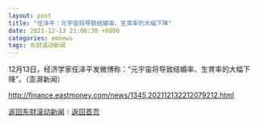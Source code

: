 ```yaml
---
layout: post
title: "任泽平：元宇宙将导致结婚率、生育率的大幅下降"
date: 2021-12-13 21:06:30 +0800
categories: emnews
tags: 东财滚动新闻
---
```


12月13日，经济学家任泽平发微博称：“元宇宙将导致结婚率、生育率的大幅下降”。（澎湃新闻）

<http://finance.eastmoney.com/news/1345,202112132212079212.html>

[返回东财滚动新闻](//finews.withounder.com/emnews/)｜[返回首页](//finews.withounder.com/)